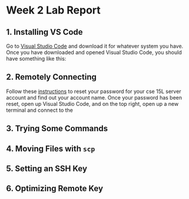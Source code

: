 # Week 2 Lab Report 
## 1. Installing VS Code
Go to [Visual Studio Code](https://code.visualstudio.com/) and download it for whatever system you have. Once you have downloaded and opened Visual Studio Code, you should have something like this: 

## 2. Remotely Connecting 
Follow these [instructions](https://cdn-uploads.piazza.com/paste/ktv2gnof3sx5bf/181c3cb053df5cf1ccaf0457f56f12a2e5aa90b139aef8c2ea8fcc590f02fadf/How-to-Reset-your-Password.pdf) to reset your password for your cse 15L server account and find out your account name. Once your password has been reset, open up Visual Studio Code, and on the top right, open up a new terminal and connect to the  

## 3. Trying Some Commands

## 4. Moving Files with `scp`

## 5. Setting an SSH Key 

## 6. Optimizing Remote Key 

